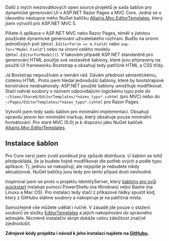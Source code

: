 <!-- dcterms:identifier = aspnetcz#5464 -->
<!-- dcterms:title = Jednoduché šablony pro generování UI v ASP.NET Core -->
<!-- dcterms:abstract = Další z mých mezisvátkových open source projektů je sada šablon pro dynamické generování UI v ASP.NET Razor Pages a MVC Core. -->
<!-- np9:categoryId = 7 -->
<!-- x4w:category = Software -->
<!-- np9:authorId = 1 -->
<!-- np9:authorEmail = michal.valasek@altairis.cz -->
<!-- dcterms:creator = Michal Altair Valášek -->
<!-- dcterms:created = 2017-12-27T01:52:35.187+01:00 -->
<!-- dcterms:dateAccepted = 2017-12-27T01:53:52.03+01:00 -->
<!-- x4w:pictureWidth = 150 -->
<!-- x4w:pictureHeight = 150 -->
<!-- x4w:pictureUrl = /perex-pictures/20171227-jednoduche-sablony-pro-generovani-ui-v-asp-net-core.png -->

Další z mých mezisvátkových open source projektů je sada šablon pro dynamické generování UI v ASP.NET Razor Pages a MVC Core. Jedná se o ideového nástupce mého NuGet balíčku [Altairis.Mvc.EditorTemplates](https://www.nuget.org/packages/Altairis.Mvc.EditorTemplates/), který jsem vytvořil pro ASP.NET MVC 5.

Píšete-li aplikace v ASP.NET MVC nebo Razor Pages, téměř s jistotou používáte dynamické generování uživatelského rozhraní. Buďto na úrovni jednotlivých polí (`@Html.EditorFor(m => m.Field)` nebo `asp-for="Model.Field"`) nebo na úrovni celého modelu (`@Html.EditorForModel()`). V takovém případě ASP.NET standardně pro generování HTML použije své vestavěné šablony, které jsou připraveny na použití UI frameworku Bootstrap a obsahují tedy patřičné HTML a CSS třídy.

Já Bootstrap nepoužívám a nemám rád. Dávám přednost sémantickému, čistému HTML. Proto jsem hledal jednodušší šablony, které by bootstrapové konstrukce neobsahovaly. ASP.NET použité šablony umožňuje modifikovat. Stačí nahrát soubory s názvem odpovídajícím logickému typu pole do `~/Views/Shared/EditorTemplates/*název_typu*.cshtml` (pro MVC) nebo do `~/Pages/EditorTemplates/*název_typu*.cshtml` pro Razor Pages.

Vytvořil jsem tedy sadu šablon pro minimální implementaci. Obsahují opravdu jenom ten minimální markup, který obsahuje pouze minimální formátování. Pro staré MVC (5.0) je k dispozici jako NuGet balíček [Altairis.Mvc.EditorTemplates](https://www.nuget.org/packages/Altairis.Mvc.EditorTemplates/). 

## Instalace šablon

Pro Core verzi jsem zvolil poněkud jiný způsob distribuce. U šablon se totiž předpokládá, že je budete hojně modifikovat dle potřeb svých a podle typu aplikace. Tj. jednou se nakopírují, ale nejspíše je nebudete nikdy aktualizovat. NuGet balíčky jsou tedy pro tento případ dosti nevhodné.

Inspiroval jsem se proto u projektu IdentityServer, který [šablony pro svůj quickstart](https://github.com/IdentityServer/IdentityServer4.Quickstart.UI/) instaluje pomocí PowerShellu (na Windows) nebo Bashe (na Linuxu a Mac OS). Pro instalaci tedy stačí z příkazové řádky spustit kód, který z GitHubu stáhne soubory a nakopíruje je na patřičná místa.

Samozřejmě vše můžete udělat i ručně. V zásadě jde pouze o stažení souborů ze složky [EditorTemplates](https://github.com/ridercz/Altairis.RazorPages.EditorTemplates/tree/master/Pages/EditorTemplates) a jejich nakopírování do správného adresáře. Nicméně instalační skript dokáže celou záležitost značně zjednodušit.

**Zdrojové kódy projektu i návod k jeho instalaci najdete na **[**GitHubu**](https://github.com/ridercz/Altairis.RazorPages.EditorTemplates)**.**